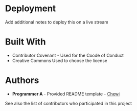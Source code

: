 # Deployment

Add additional notes to deploy this on a live stream

# Built With
 - Contributor Covenant - Used for the Coode of Conduct
 - Creative Commons  Used to choose the license

# Authors 
- **Programmer A** - Provided README template - [Chewi](https:/github.com/chewiliana12)

See also the list of contributors who participated in this project